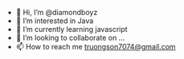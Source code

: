 - 👋 Hi, I’m @diamondboyz
- 👀 I’m interested in    Java
- 🌱 I’m currently learning  javascript
- 💞️ I’m looking to collaborate on ... 
- 📫 How to reach me   truongson7074@gmail.com

<!---
diamondboyz/diamondboyz is a ✨ special ✨ repository because its `README.md` (this file) appears on your GitHub profile.
You can click the Preview link to take a look at your changes.
--->

